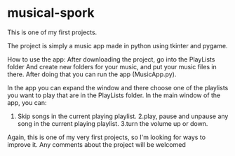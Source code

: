 # musical-spork

This is one of my first projects.

The project is simply a music app made in python using tkinter and pygame.

How to use the app:
After downloading the project, go into the PlayLists folder And create new folders for your
music, and put your music files in there. After doing that you can run the app (MusicApp.py).

In the app you can expand the window and there choose one of the playlists you want to play that are 
in the PlayLists folder. In the main window of the app, you can:
1. Skip songs in the current playing playlist.
2.play, pause and unpause any song in the current playing playlist.
3.turn the volume up or down.

Again, this is one of my very first projects, so I'm looking for ways to improve it.
Any comments about the project will be welcomed
